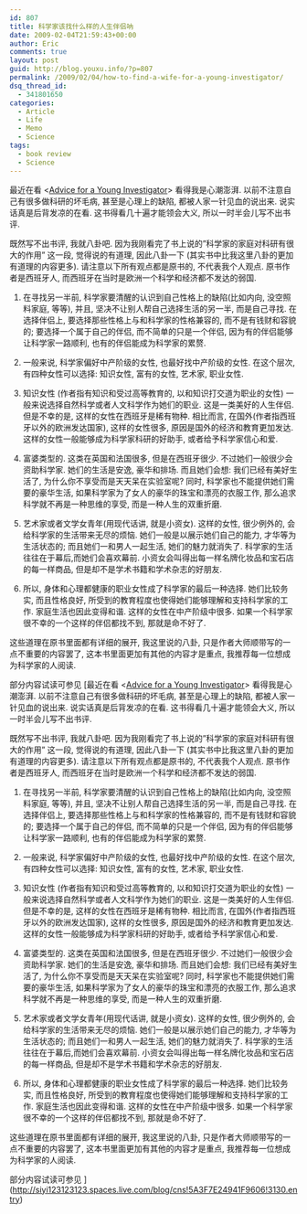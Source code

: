 ```yaml
---
id: 807
title: 科学家该找什么样的人生伴侣呐
date: 2009-02-04T21:59:43+00:00
author: Eric
comments: true
layout: post
guid: http://blog.youxu.info/?p=807
permalink: /2009/02/04/how-to-find-a-wife-for-a-young-investigator/
dsq_thread_id:
  - 341801650
categories:
  - Article
  - Life
  - Memo
  - Science
tags:
  - book review
  - Science
---
```

最近在看 <[Advice for a Young Investigator](http://www.amazon.com/Advice-Young-Investigator-Bradford-Books/dp/0262181916)> 看得我是心潮澎湃. 以前不注意自己有很多做科研的坏毛病, 甚至是心理上的缺陷, 都被人家一针见血的说出来. 说实话真是后背发凉的在看. 这书得看几十遍才能领会大义, 所以一时半会儿写不出书评.

既然写不出书评, 我就八卦吧. 因为我刚看完了书上说的&#8221;科学家的家庭对科研有很大的作用&#8221; 这一段, 觉得说的有道理, 因此八卦一下 (其实书中比我这里八卦的更加有道理的内容更多). 请注意以下所有观点都是原书的, 不代表我个人观点. 原书作者是西班牙人, 而西班牙在当时是欧洲一个科学和经济都不发达的弱国.

1. 在寻找另一半前, 科学家要清醒的认识到自己性格上的缺陷(比如内向, 没空照料家庭, 等等), 并且, 坚决不让别人帮自己选择生活的另一半, 而是自己寻找. 在选择伴侣上, 要选择那些性格上与和科学家的性格兼容的, 而不是有钱财和容貌的; 要选择一个属于自己的伴侣, 而不简单的只是一个伴侣, 因为有的伴侣能够让科学家一路顺利, 也有的伴侣能成为科学家的累赘.

2. 一般来说, 科学家偏好中产阶级的女性, 也最好找中产阶级的女性. 在这个层次, 有四种女性可以选择: 知识女性, 富有的女性, 艺术家, 职业女性.

3. 知识女性 (作者指有知识和受过高等教育的, 以和知识打交道为职业的女性) 一般来说选择自然科学或者人文科学作为她们的职业. 这是一类美好的人生伴侣. 但是不幸的是, 这样的女性在西班牙是稀有物种. 相比而言, 在国外(作者指西班牙以外的欧洲发达国家), 这样的女性很多, 原因是国外的经济和教育更加发达. 这样的女性一般能够成为科学家科研的好助手, 或者给予科学家信心和爱.

3. 富婆类型的. 这类在英国和法国很多, 但是在西班牙很少. 不过她们一般很少会资助科学家. 她们的生活是安逸, 豪华和排场. 而且她们会想: 我们已经有美好生活了, 为什么你不享受而是天天呆在实验室呢? 同时, 科学家也不能提供她们需要的豪华生活, 如果科学家为了女人的豪华的珠宝和漂亮的衣服工作, 那么追求科学就不再是一种思维的享受, 而是一种人生的双重折磨.

4. 艺术家或者文学女青年(用现代话讲, 就是小资女). 这样的女性, 很少例外的, 会给科学家的生活带来无尽的烦恼. 她们一般是以展示她们自己的能力, 才华等为生活状态的; 而且她们一和男人一起生活, 她们的魅力就消失了. 科学家的生活往往在于幕后,而她们会喜欢幕前. 小资女会叫得出每一样名牌化妆品和宝石店的每一样商品, 但是却不是学术书籍和学术杂志的好朋友.

5. 所以, 身体和心理都健康的职业女性成了科学家的最后一种选择. 她们比较务实, 而且性格良好, 所受到的教育程度也使得她们能够理解和支持科学家的工作. 家庭生活也因此变得和谐. 这样的女性在中产阶级中很多. 如果一个科学家很不幸的一个这样的伴侣都找不到, 那就是命不好了.

这些道理在原书里面都有详细的展开, 我这里说的八卦, 只是作者大师顺带写的一点不重要的内容罢了, 这本书里面更加有其他的内容才是重点, 我推荐每一位想成为科学家的人阅读.

部分内容试读可参见 [最近在看 <[Advice for a Young Investigator](http://www.amazon.com/Advice-Young-Investigator-Bradford-Books/dp/0262181916)> 看得我是心潮澎湃. 以前不注意自己有很多做科研的坏毛病, 甚至是心理上的缺陷, 都被人家一针见血的说出来. 说实话真是后背发凉的在看. 这书得看几十遍才能领会大义, 所以一时半会儿写不出书评.

既然写不出书评, 我就八卦吧. 因为我刚看完了书上说的&#8221;科学家的家庭对科研有很大的作用&#8221; 这一段, 觉得说的有道理, 因此八卦一下 (其实书中比我这里八卦的更加有道理的内容更多). 请注意以下所有观点都是原书的, 不代表我个人观点. 原书作者是西班牙人, 而西班牙在当时是欧洲一个科学和经济都不发达的弱国.

1. 在寻找另一半前, 科学家要清醒的认识到自己性格上的缺陷(比如内向, 没空照料家庭, 等等), 并且, 坚决不让别人帮自己选择生活的另一半, 而是自己寻找. 在选择伴侣上, 要选择那些性格上与和科学家的性格兼容的, 而不是有钱财和容貌的; 要选择一个属于自己的伴侣, 而不简单的只是一个伴侣, 因为有的伴侣能够让科学家一路顺利, 也有的伴侣能成为科学家的累赘.

2. 一般来说, 科学家偏好中产阶级的女性, 也最好找中产阶级的女性. 在这个层次, 有四种女性可以选择: 知识女性, 富有的女性, 艺术家, 职业女性.

3. 知识女性 (作者指有知识和受过高等教育的, 以和知识打交道为职业的女性) 一般来说选择自然科学或者人文科学作为她们的职业. 这是一类美好的人生伴侣. 但是不幸的是, 这样的女性在西班牙是稀有物种. 相比而言, 在国外(作者指西班牙以外的欧洲发达国家), 这样的女性很多, 原因是国外的经济和教育更加发达. 这样的女性一般能够成为科学家科研的好助手, 或者给予科学家信心和爱.

3. 富婆类型的. 这类在英国和法国很多, 但是在西班牙很少. 不过她们一般很少会资助科学家. 她们的生活是安逸, 豪华和排场. 而且她们会想: 我们已经有美好生活了, 为什么你不享受而是天天呆在实验室呢? 同时, 科学家也不能提供她们需要的豪华生活, 如果科学家为了女人的豪华的珠宝和漂亮的衣服工作, 那么追求科学就不再是一种思维的享受, 而是一种人生的双重折磨.

4. 艺术家或者文学女青年(用现代话讲, 就是小资女). 这样的女性, 很少例外的, 会给科学家的生活带来无尽的烦恼. 她们一般是以展示她们自己的能力, 才华等为生活状态的; 而且她们一和男人一起生活, 她们的魅力就消失了. 科学家的生活往往在于幕后,而她们会喜欢幕前. 小资女会叫得出每一样名牌化妆品和宝石店的每一样商品, 但是却不是学术书籍和学术杂志的好朋友.

5. 所以, 身体和心理都健康的职业女性成了科学家的最后一种选择. 她们比较务实, 而且性格良好, 所受到的教育程度也使得她们能够理解和支持科学家的工作. 家庭生活也因此变得和谐. 这样的女性在中产阶级中很多. 如果一个科学家很不幸的一个这样的伴侣都找不到, 那就是命不好了.

这些道理在原书里面都有详细的展开, 我这里说的八卦, 只是作者大师顺带写的一点不重要的内容罢了, 这本书里面更加有其他的内容才是重点, 我推荐每一位想成为科学家的人阅读.

部分内容试读可参见 ](http://siyi123123123.spaces.live.com/blog/cns!5A3F7E24941F9606!3130.entry)